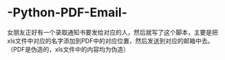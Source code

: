 # -Python-PDF-Email-
女朋友正好有一个录取通知书要发给对应的人，然后就写了这个脚本，主要是把xls文件中对应的名字添加到PDF中的对应位置，然后发送到对应的邮箱中去。
（PDF是伪造的，xls文件中的内容均为伪造）
